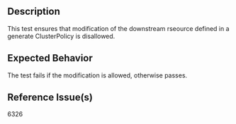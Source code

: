 ## Description

This test ensures that modification of the downstream rseource defined in a generate ClusterPolicy is disallowed.

## Expected Behavior

The test fails if the modification is allowed, otherwise passes.


## Reference Issue(s)

6326